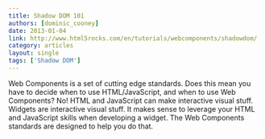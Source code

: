 ```yaml
---
title: Shadow DOM 101
authors: [dominic_cooney]
date: 2013-01-04
link: http://www.html5rocks.com/en/tutorials/webcomponents/shadowdom/
category: articles
layout: single
tags: ['Shadow DOM']
---
```


Web Components is a set of cutting edge standards. Does this mean you have to
decide when to use HTML/JavaScript, and when to use Web Components? No! HTML and
JavaScript can make interactive visual stuff. Widgets are interactive visual
stuff. It makes sense to leverage your HTML and JavaScript skills when
developing a widget. The Web Components standards are designed to help you do
that.
